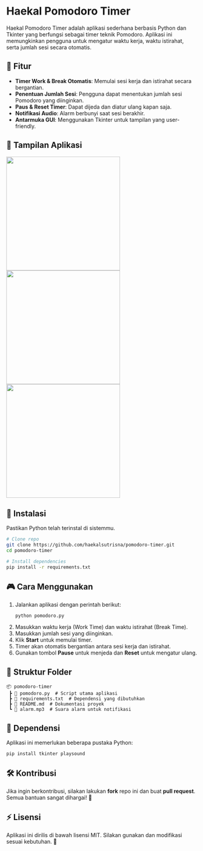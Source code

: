 # Haekal Pomodoro Timer

Haekal Pomodoro Timer adalah aplikasi sederhana berbasis Python dan Tkinter yang berfungsi sebagai timer teknik Pomodoro. Aplikasi ini memungkinkan pengguna untuk mengatur waktu kerja, waktu istirahat, serta jumlah sesi secara otomatis.

## 🚀 Fitur

- **Timer Work & Break Otomatis**: Memulai sesi kerja dan istirahat secara bergantian.
- **Penentuan Jumlah Sesi**: Pengguna dapat menentukan jumlah sesi Pomodoro yang diinginkan.
- **Paus & Reset Timer**: Dapat dijeda dan diatur ulang kapan saja.
- **Notifikasi Audio**: Alarm berbunyi saat sesi berakhir.
- **Antarmuka GUI**: Menggunakan Tkinter untuk tampilan yang user-friendly.

## 📸 Tampilan Aplikasi
<img src="https://github.com/user-attachments/assets/696a095c-b52e-4a23-84a2-d214efe01b35" width="300">
<img src="https://github.com/user-attachments/assets/1fcb13aa-c5c8-427f-9dd4-df5a313708c2" width="300">
<img src="https://github.com/user-attachments/assets/16870dab-f961-43a8-8b20-16df39059785" width="300">

## 🔧 Instalasi

Pastikan Python telah terinstal di sistemmu.

```bash
# Clone repo
git clone https://github.com/haekalsutrisna/pomodoro-timer.git
cd pomodoro-timer

# Install dependencies
pip install -r requirements.txt
```

## 🎮 Cara Menggunakan

1. Jalankan aplikasi dengan perintah berikut:
   ```bash
   python pomodoro.py
   ```
2. Masukkan waktu kerja (Work Time) dan waktu istirahat (Break Time).
3. Masukkan jumlah sesi yang diinginkan.
4. Klik **Start** untuk memulai timer.
5. Timer akan otomatis bergantian antara sesi kerja dan istirahat.
6. Gunakan tombol **Pause** untuk menjeda dan **Reset** untuk mengatur ulang.

## 📂 Struktur Folder

```
📦 pomodoro-timer
 ┣ 📜 pomodoro.py  # Script utama aplikasi
 ┣ 📜 requirements.txt  # Dependensi yang dibutuhkan
 ┣ 📜 README.md  # Dokumentasi proyek
 ┗ 📜 alarm.mp3  # Suara alarm untuk notifikasi
```

## 📌 Dependensi

Aplikasi ini memerlukan beberapa pustaka Python:

```bash
pip install tkinter playsound
```

## 🛠 Kontribusi

Jika ingin berkontribusi, silakan lakukan **fork** repo ini dan buat **pull request**. Semua bantuan sangat dihargai! 🎉

## ⚡ Lisensi

Aplikasi ini dirilis di bawah lisensi MIT. Silakan gunakan dan modifikasi sesuai kebutuhan. 🚀
